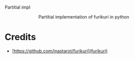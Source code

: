 Partitial impl
<p align="center">
    Partitial implementation of furikuri in python
</p>

# Credits

* [https://github.com/jnastarot/furikuri](furikuri)
